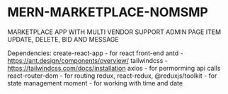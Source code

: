 # MERN-MARKETPLACE-NOMSMP

MARKETPLACE APP WITH MULTI VENDOR SUPPORT
ADMIN PAGE
ITEM UPDATE, DELETE, BID AND MESSAGE

Dependencies:
create-react-app - for react front-end
antd - https://ant.design/components/overview/
tailwindcss - https://tailwindcss.com/docs/installation
axios - for permorming api calls
react-router-dom - for routing
redux, react-redux, @reduxjs/toolkit - for state management
moment - for working with time and date
